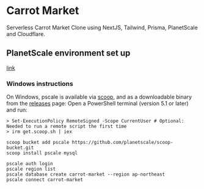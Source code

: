 # Carrot Market

Serverless Carrot Market Clone using NextJS, Tailwind, Prisma, PlanetScale and Cloudflare.

## PlanetScale environment set up
[link](https://planetscale.com/docs/concepts/planetscale-environment-setup)
### Windows instructions
On Windows, pscale is available via [scoop](https://scoop.sh/), and as a downloadable binary from the [releases](https://github.com/planetscale/cli/releases/latest) page:
Open a PowerShell terminal (version 5.1 or later) and run:
```
> Set-ExecutionPolicy RemoteSigned -Scope CurrentUser # Optional: Needed to run a remote script the first time
> irm get.scoop.sh | iex
```
```
scoop bucket add pscale https://github.com/planetscale/scoop-bucket.git
scoop install pscale mysql
```
```
pscale auth login
pscale region list
pscale database create carrot-market --region ap-northeast
pscale connect carrot-market
```